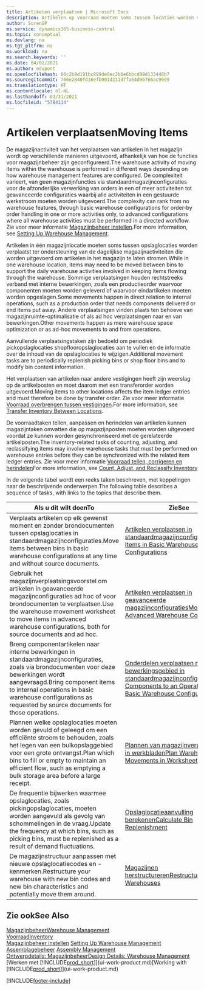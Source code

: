 ```yaml
---
title: Artikelen verplaatsen | Microsoft Docs
description: Artikelen op voorraad moeten soms tussen locaties worden verplaatst ter ondersteuning van de dagelijkse magazijnactiviteiten die worden uitgevoerd om artikelen in het magazijn te laten stromen. Sommige verplaatsingen houden rechtstreeks verband met interne bewerkingen, zoals een productieorder waarvoor componenten moeten worden geleverd of waarvoor eindartikelen moeten worden opgeslagen. Andere verplaatsingen vinden plaats ten behoeve van magazijnruimte-optimalisatie of als ad hoc verplaatsingen naar en van bewerkingen.
author: SorenGP
ms.service: dynamics365-business-central
ms.topic: conceptual
ms.devlang: na
ms.tgt_pltfrm: na
ms.workload: na
ms.search.keywords: ''
ms.date: 04/01/2021
ms.author: edupont
ms.openlocfilehash: 66c2b9d191bc899de6ec2b6e6bbcd99d133448b7
ms.sourcegitcommit: 766e2840fd16efb901d211d7fa64d96766ac99d9
ms.translationtype: HT
ms.contentlocale: nl-NL
ms.lasthandoff: 03/31/2021
ms.locfileid: "5784114"
---
```

# <a name="moving-items"></a><span data-ttu-id="be561-105">Artikelen verplaatsen</span><span class="sxs-lookup"><span data-stu-id="be561-105">Moving Items</span></span>
<span data-ttu-id="be561-106">De magazijnactiviteit van het verplaatsen van artikelen in het magazijn wordt op verschillende manieren uitgevoerd, afhankelijk van hoe de functies voor magazijnbeheer zijn geconfigureerd.</span><span class="sxs-lookup"><span data-stu-id="be561-106">The warehouse activity of moving items within the warehouse is performed in different ways depending on how warehouse management features are configured.</span></span> <span data-ttu-id="be561-107">De complexiteit varieert, van geen magazijnfuncties via standaardmagazijnconfiguraties voor de afzonderlijke verwerking van orders in een of meer activiteiten tot geavanceerde configuraties waarbij alle activiteiten in een gestuurde werkstroom moeten worden uitgevoerd.</span><span class="sxs-lookup"><span data-stu-id="be561-107">The complexity can rank from no warehouse features, through basic warehouse configurations for order-by order handling in one or more activities only, to advanced configurations where all warehouse activities must be performed in a directed workflow.</span></span> <span data-ttu-id="be561-108">Zie voor meer informatie [Magazijnbeheer instellen](warehouse-setup-warehouse.md).</span><span class="sxs-lookup"><span data-stu-id="be561-108">For more information, see [Setting Up Warehouse Management](warehouse-setup-warehouse.md).</span></span>

<span data-ttu-id="be561-109">Artikelen in één magazijnlocatie moeten soms tussen opslaglocaties worden verplaatst ter ondersteuning van de dagelijkse magazijnactiviteiten die worden uitgevoerd om artikelen in het magazijn te laten stromen.</span><span class="sxs-lookup"><span data-stu-id="be561-109">While in one warehouse location, items may need to be moved between bins to support the daily warehouse activities involved in keeping items flowing through the warehouse.</span></span> <span data-ttu-id="be561-110">Sommige verplaatsingen houden rechtstreeks verband met interne bewerkingen, zoals een productieorder waarvoor componenten moeten worden geleverd of waarvoor eindartikelen moeten worden opgeslagen.</span><span class="sxs-lookup"><span data-stu-id="be561-110">Some movements happen in direct relation to internal operations, such as a production order that needs components delivered or end items put away.</span></span> <span data-ttu-id="be561-111">Andere verplaatsingen vinden plaats ten behoeve van magazijnruimte-optimalisatie of als ad hoc verplaatsingen naar en van bewerkingen.</span><span class="sxs-lookup"><span data-stu-id="be561-111">Other movements happen as mere warehouse space optimization or as ad-hoc movements to and from operations.</span></span>

<span data-ttu-id="be561-112">Aanvullende verplaatsingstaken zijn bedoeld om periodiek pickopslaglocaties shopflooropslaglocaties aan te vullen en de informatie over de inhoud van de opslaglocaties te wijzigen.</span><span class="sxs-lookup"><span data-stu-id="be561-112">Additional movement tasks are to periodically replenish picking bins or shop floor bins and to modify bin content information.</span></span>

<span data-ttu-id="be561-113">Het verplaatsen van artikelen naar andere vestigingen heeft zijn weerslag op de artikelposten en moet daarom met een transferorder worden uitgevoerd.</span><span class="sxs-lookup"><span data-stu-id="be561-113">Moving items to other locations affects the item ledger entries and must therefore be done by transfer order.</span></span> <span data-ttu-id="be561-114">Zie voor meer informatie [Voorraad overbrengen tussen vestigingen](inventory-how-transfer-between-locations.md).</span><span class="sxs-lookup"><span data-stu-id="be561-114">For more information, see [Transfer Inventory Between Locations](inventory-how-transfer-between-locations.md).</span></span>  

<span data-ttu-id="be561-115">De voorraadtaken tellen, aanpassen en herindelen van artikelen kunnen magazijntaken omvatten die op magazijnposten moeten worden uitgevoerd voordat ze kunnen worden gesynchroniseerd met de gerelateerde artikelposten.</span><span class="sxs-lookup"><span data-stu-id="be561-115">The inventory-related tasks of counting, adjusting, and reclassifying items may involve warehouse tasks that must be performed on warehouse entries before they can be synchronized with the related item ledger entries.</span></span> <span data-ttu-id="be561-116">Zie voor meer informatie [Voorraad tellen, corrigeren en herindelen](inventory-how-count-adjust-reclassify.md)</span><span class="sxs-lookup"><span data-stu-id="be561-116">For more information, see [Count, Adjust, and Reclassify Inventory](inventory-how-count-adjust-reclassify.md)</span></span>  

 <span data-ttu-id="be561-117">In de volgende tabel wordt een reeks taken beschreven, met koppelingen naar de beschrijvende onderwerpen.</span><span class="sxs-lookup"><span data-stu-id="be561-117">The following table describes a sequence of tasks, with links to the topics that describe them.</span></span>   

|<span data-ttu-id="be561-118">**Als u dit wilt doen**</span><span class="sxs-lookup"><span data-stu-id="be561-118">**To**</span></span>|<span data-ttu-id="be561-119">**Zie**</span><span class="sxs-lookup"><span data-stu-id="be561-119">**See**</span></span>|  
|------------|-------------|  
|<span data-ttu-id="be561-120">Verplaats artikelen op elk gewenst moment en zonder brondocumenten tussen opslaglocaties in standaardmagazijnconfiguraties.</span><span class="sxs-lookup"><span data-stu-id="be561-120">Move items between bins in basic warehouse configurations at any time and without source documents.</span></span>|[<span data-ttu-id="be561-121">Artikelen verplaatsen in standaardmagazijnconfiguraties</span><span class="sxs-lookup"><span data-stu-id="be561-121">Move Items in Basic Warehouse Configurations</span></span>](warehouse-how-to-move-items-ad-hoc-in-basic-warehousing.md)|
|<span data-ttu-id="be561-122">Gebruik het magazijnverplaatsingsvoorstel om artikelen in geavanceerde magazijnconfiguraties ad hoc of voor brondocumenten te verplaatsen.</span><span class="sxs-lookup"><span data-stu-id="be561-122">Use the warehouse movement worksheet to move items in advanced warehouse configurations, both for source documents and ad hoc.</span></span>|[<span data-ttu-id="be561-123">Artikelen verplaatsen in geavanceerde magazijnconfiguraties</span><span class="sxs-lookup"><span data-stu-id="be561-123">Move Items in Advanced Warehouse Configurations</span></span>](warehouse-how-to-move-items-in-advanced-warehousing.md)|  
|<span data-ttu-id="be561-124">Breng componentartikelen naar interne bewerkingen in standaardmagazijnconfiguraties, zoals via brondocumenten voor deze bewerkingen wordt aangevraagd.</span><span class="sxs-lookup"><span data-stu-id="be561-124">Bring component items to internal operations in basic warehouse configurations as requested by source documents for those operations.</span></span>|[<span data-ttu-id="be561-125">Onderdelen verplaatsen naar een bewerkingsgebied in standaardmagazijnconfiguraties</span><span class="sxs-lookup"><span data-stu-id="be561-125">Move Components to an Operation Area in Basic Warehouse Configurations</span></span>](warehouse-how-to-move-components-to-an-operation-area-in-basic-warehousing.md)|
|<span data-ttu-id="be561-126">Plannen welke opslaglocaties moeten worden gevuld of geleegd om een efficiënte stroom te behouden, zoals het legen van een bulkopslaggebied voor een grote ontvangst.</span><span class="sxs-lookup"><span data-stu-id="be561-126">Plan which bins to fill or empty to maintain an efficient flow, such as emptying a bulk storage area before a large receipt.</span></span>|[<span data-ttu-id="be561-127">Plannen van magazijnverplaatsingen in werkbladen</span><span class="sxs-lookup"><span data-stu-id="be561-127">Plan Warehouse Movements in Worksheets</span></span>](warehouse-how-to-plan-warehouse-movements-in-worksheets.md)|
|<span data-ttu-id="be561-128">De frequentie bijwerken waarmee opslaglocaties, zoals pickingopslaglocaties, moeten worden aangevuld als gevolg van schommelingen in de vraag.</span><span class="sxs-lookup"><span data-stu-id="be561-128">Update the frequency at which bins, such as picking bins, must be replenished as a result of demand fluctuations.</span></span>|[<span data-ttu-id="be561-129">Opslaglocatieaanvulling berekenen</span><span class="sxs-lookup"><span data-stu-id="be561-129">Calculate Bin Replenishment</span></span>](warehouse-how-to-calculate-bin-replenishment.md)|
|<span data-ttu-id="be561-130">De magazijnstructuur aanpassen met nieuwe opslaglocatiecodes en -kenmerken.</span><span class="sxs-lookup"><span data-stu-id="be561-130">Restructure your warehouse with new bin codes and new bin characteristics and potentially move them around.</span></span>|[<span data-ttu-id="be561-131">Magazijnen herstructureren</span><span class="sxs-lookup"><span data-stu-id="be561-131">Restructure Warehouses</span></span>](warehouse-how-to-restructure-warehouses.md)|  

## <a name="see-also"></a><span data-ttu-id="be561-132">Zie ook</span><span class="sxs-lookup"><span data-stu-id="be561-132">See Also</span></span>  
[<span data-ttu-id="be561-133">Magazijnbeheer</span><span class="sxs-lookup"><span data-stu-id="be561-133">Warehouse Management</span></span>](warehouse-manage-warehouse.md)  
[<span data-ttu-id="be561-134">Voorraad</span><span class="sxs-lookup"><span data-stu-id="be561-134">Inventory</span></span>](inventory-manage-inventory.md)  
<span data-ttu-id="be561-135">[Magazijnbeheer instellen](warehouse-setup-warehouse.md)   </span><span class="sxs-lookup"><span data-stu-id="be561-135">[Setting Up Warehouse Management](warehouse-setup-warehouse.md)   </span></span>  
<span data-ttu-id="be561-136">[Assemblagebeheer](assembly-assemble-items.md)  </span><span class="sxs-lookup"><span data-stu-id="be561-136">[Assembly Management](assembly-assemble-items.md)  </span></span>  
[<span data-ttu-id="be561-137">Ontwerpdetails: Magazijnbeheer</span><span class="sxs-lookup"><span data-stu-id="be561-137">Design Details: Warehouse Management</span></span>](design-details-warehouse-management.md)  
<span data-ttu-id="be561-138">[Werken met [!INCLUDE[prod_short](includes/prod_short.md)]](ui-work-product.md)</span><span class="sxs-lookup"><span data-stu-id="be561-138">[Working with [!INCLUDE[prod_short](includes/prod_short.md)]](ui-work-product.md)</span></span>


[!INCLUDE[footer-include](includes/footer-banner.md)]